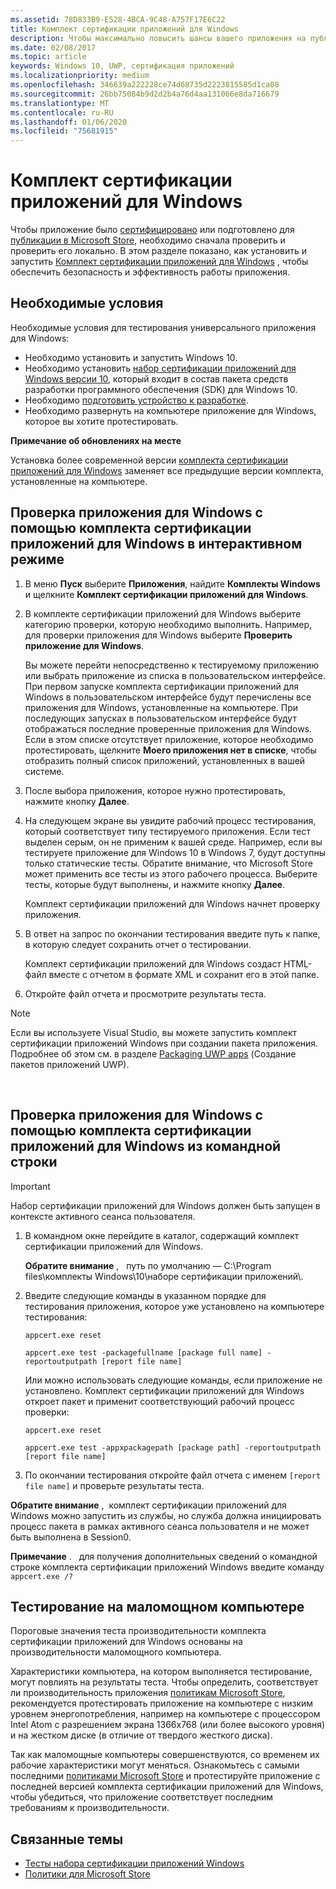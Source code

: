 ```yaml
---
ms.assetid: 78D833B9-E528-4BCA-9C48-A757F17E6C22
title: Комплект сертификации приложений для Windows
description: Чтобы максимально повысить шансы вашего приложения на публикацию в Microsoft Store или получение статуса "Сертифицировано для Windows", проверьте и протестируйте приложение локально, прежде чем отправлять его на сертификацию. В этой статье показано, как установить и запустить комплект сертификации приложений для Windows.
ms.date: 02/08/2017
ms.topic: article
keywords: Windows 10, UWP, сертификация приложений
ms.localizationpriority: medium
ms.openlocfilehash: 346639a222228ce74d68735d2223815585d1ca08
ms.sourcegitcommit: 26bb75084b9d2d2b4a76d4aa131066e8da716679
ms.translationtype: MT
ms.contentlocale: ru-RU
ms.lasthandoff: 01/06/2020
ms.locfileid: "75681915"
---
```

# <a name="windows-app-certification-kit"></a>Комплект сертификации приложений для Windows



Чтобы приложение было [сертифицировано](https://docs.microsoft.com/windows/win32/win_cert/windows-certification-portal) или подготовлено для [публикации в Microsoft Store](https://docs.microsoft.com/windows/uwp/publish/app-submissions), необходимо сначала проверить и проверить его локально. В этом разделе показано, как установить и запустить [Комплект сертификации приложений для Windows](https://developer.microsoft.com/windows/develop/app-certification-kit) , чтобы обеспечить безопасность и эффективность работы приложения.

## <a name="prerequisites"></a>Необходимые условия

Необходимые условия для тестирования универсального приложения для Windows:

-   Необходимо установить и запустить Windows 10.
-   Необходимо установить [набор сертификации приложений для Windows версии 10]( https://go.microsoft.com/fwlink/p/?LinkID=309666), который входит в состав пакета средств разработки программного обеспечения (SDK) для Windows 10.
-   Необходимо [подготовить устройство к разработке](https://docs.microsoft.com/windows/uwp/get-started/enable-your-device-for-development).
-   Необходимо развернуть на компьютере приложение для Windows, которое вы хотите протестировать.

**Примечание об обновлениях на месте**

Установка более современной версии [комплекта сертификации приложений для Windows]( https://go.microsoft.com/fwlink/p/?LinkID=309666) заменяет все предыдущие версии комплекта, установленные на компьютере.

## <a name="validate-your-windows-app-using-the-windows-app-certification-kit-interactively"></a>Проверка приложения для Windows с помощью комплекта сертификации приложений для Windows в интерактивном режиме

1.  В меню **Пуск** выберите **Приложения**, найдите **Комплекты Windows** и щелкните **Комплект сертификации приложений для Windows**.

2.  В комплекте сертификации приложений для Windows выберите категорию проверки, которую необходимо выполнить. Например, для проверки приложения для Windows выберите **Проверить приложение для Windows**.

    Вы можете перейти непосредственно к тестируемому приложению или выбрать приложение из списка в пользовательском интерфейсе. При первом запуске комплекта сертификации приложений для Windows в пользовательском интерфейсе будут перечислены все приложения для Windows, установленные на компьютере. При последующих запусках в пользовательском интерфейсе будут отображаться последние проверенные приложения для Windows. Если в этом списке отсутствует приложение, которое необходимо протестировать, щелкните **Моего приложения нет в списке**, чтобы отобразить полный список приложений, установленных в вашей системе.

3.  После выбора приложения, которое нужно протестировать, нажмите кнопку **Далее**.

4.  На следующем экране вы увидите рабочий процесс тестирования, который соответствует типу тестируемого приложения. Если тест выделен серым, он не применим к вашей среде. Например, если вы тестируете приложение для Windows 10 в Windows 7, будут доступны только статические тесты. Обратите внимание, что Microsoft Store может применить все тесты из этого рабочего процесса. Выберите тесты, которые будут выполнены, и нажмите кнопку **Далее**.

    Комплект сертификации приложений для Windows начнет проверку приложения.

5.  В ответ на запрос по окончании тестирования введите путь к папке, в которую следует сохранить отчет о тестировании.

    Комплект сертификации приложений для Windows создаст HTML-файл вместе с отчетом в формате XML и сохранит его в этой папке.

6.  Откройте файл отчета и просмотрите результаты теста.

> [!NOTE]
> Если вы используете Visual Studio, вы можете запустить комплект сертификации приложений Windows при создании пакета приложения. Подробнее об этом см. в разделе [Packaging UWP apps](/windows/msix/package/packaging-uwp-apps) (Создание пакетов приложений UWP).

 

## <a name="validate-your-windows-app-using-the-windows-app-certification-kit-from-a-command-line"></a>Проверка приложения для Windows с помощью комплекта сертификации приложений для Windows из командной строки

> [!IMPORTANT]
> Набор сертификации приложений для Windows должен быть запущен в контексте активного сеанса пользователя.

1.  В командном окне перейдите в каталог, содержащий комплект сертификации приложений для Windows.

    **Обратите внимание** ,   путь по умолчанию — C:\\Program files\\комплекты Windows\\10\\наборе сертификации приложений\\.

2.  Введите следующие команды в указанном порядке для тестирования приложения, которое уже установлено на компьютере тестирования:

    `appcert.exe reset`

    `appcert.exe test -packagefullname [package full name] -reportoutputpath [report file name]`

    Или можно использовать следующие команды, если приложение не установлено. Комплект сертификации приложений для Windows откроет пакет и применит соответствующий рабочий процесс проверки:

    `appcert.exe reset`

    `appcert.exe test -appxpackagepath [package path] -reportoutputpath [report file name]`

3.  По окончании тестирования откройте файл отчета с именем `[report file name]` и проверьте результаты теста.

**Обратите внимание** ,  комплект сертификации приложений для Windows можно запустить из службы, но служба должна инициировать процесс пакета в рамках активного сеанса пользователя и не может быть выполнена в Session0.

**Примечание** .   для получения дополнительных сведений о командной строке комплекта сертификации приложений Windows введите команду `appcert.exe /?`

## <a name="testing-with-a-low-power-computer"></a>Тестирование на маломощном компьютере

Пороговые значения теста производительности комплекта сертификации приложений для Windows основаны на производительности маломощного компьютера.

Характеристики компьютера, на котором выполняется тестирование, могут повлиять на результаты теста. Чтобы определить, соответствует ли производительность приложения [политикам Microsoft Store](https://docs.microsoft.com/legal/windows/agreements/store-policies), рекомендуется протестировать приложение на компьютере с низким уровнем энергопотребления, например на компьютере с процессором Intel Atom с разрешением экрана 1366x768 (или более высокого уровня) и на жестком диске (в отличие от твердого жесткого диска).

Так как маломощные компьютеры совершенствуются, со временем их рабочие характеристики могут меняться. Ознакомьтесь с самыми последними [политиками Microsoft Store](https://docs.microsoft.com/legal/windows/agreements/store-policies) и протестируйте приложение с последней версией комплекта сертификации приложений для Windows, чтобы убедиться, что приложение соответствует последним требованиям к производительности.

## <a name="related-topics"></a>Связанные темы

* [Тесты набора сертификации приложений Windows](windows-app-certification-kit-tests.md)
* [Политики для Microsoft Store](https://docs.microsoft.com/legal/windows/agreements/store-policies)
 

 




